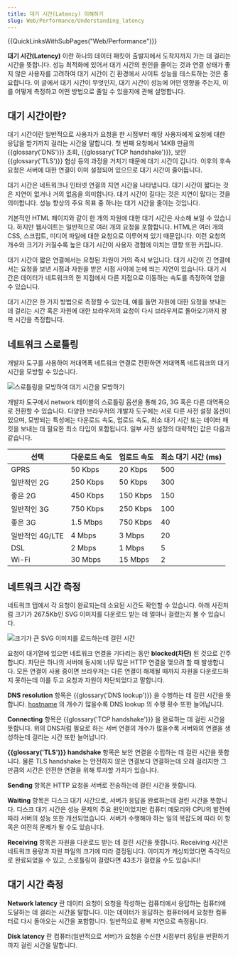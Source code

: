```yaml
---
title: 대기 시간(Latency) 이해하기
slug: Web/Performance/Understanding_latency
---
```


{{QuickLinksWithSubPages("Web/Performance")}}

**대기 시간(Latency)** 이란 하나의 데이터 패킷이 출발지에서 도착지까지 가는 데 걸리는 시간을 뜻합니다. 성능 최적화에 있어서 대기 시간의 원인을 줄이는 것과 연결 상태가 좋지 않은 사용자를 고려하여 대기 시간이 긴 환경에서 사이트 성능을 테스트하는 것은 중요합니다. 이 글에서 대기 시간이 무엇인지, 대기 시간이 성능에 어떤 영향을 주는지, 이를 어떻게 측정하고 어떤 방법으로 줄일 수 있을지에 관해 설명합니다.

## 대기 시간이란?

대기 시간이란 일반적으로 사용자가 요청을 한 시점부터 해당 사용자에게 요청에 대한 응답을 받기까지 걸리는 시간을 말합니다. 첫 번째 요청에서 14KB 만큼의 {{glossary('DNS')}} 조회, {{glossary('TCP handshake')}}, 보안 {{glossary('TLS')}} 협상 등의 과정을 거치기 때문에 대기 시간이 깁니다. 이후의 후속 요청은 서버에 대한 연결이 이미 설정되어 있으므로 대기 시간이 줄어듭니다.

대기 시간은 네트워크나 인터넷 연결의 지연 시간을 나타냅니다. 대기 시간이 짧다는 것은 지연이 없거나 거의 없음을 의미합니다. 대기 시간이 길다는 것은 지연이 많다는 것을 의미합니다. 성능 향상의 주요 목표 중 하나는 대기 시간을 줄이는 것입니다.

기본적인 HTML 페이지와 같이 한 개의 자원에 대한 대기 시간은 사소해 보일 수 있습니다. 하지만 웹사이트는 일반적으로 여러 개의 요청을 포함합니다. HTML은 여러 개의 CSS, 스크립트, 미디어 파일에 대한 요청으로 이루어져 있기 때문입니다. 이런 요청의 개수와 크기가 커질수록 높은 대기 시간이 사용자 경험에 미치는 영향 또한 커집니다.

대기 시간이 짧은 연결에서는 요청된 자원이 거의 즉시 보입니다. 대기 시간이 긴 연결에서는 요청을 보낸 시점과 자원을 받은 시점 사이에 눈에 띄는 지연이 있습니다. 대기 시간은 데이터가 네트워크의 한 지점에서 다른 지점으로 이동하는 속도를 측정하여 얻을 수 있습니다.

대기 시간은 한 가지 방법으로 측정할 수 있는데, 예를 들면 자원에 대한 요청을 보내는 데 걸리는 시간 혹은 자원에 대한 브라우저의 요청이 다시 브라우저로 돌아오기까지 왕복 시간을 측정합니다.

## 네트워크 스로틀링

개발자 도구를 사용하여 저대역폭 네트워크 연결로 전환하면 저대역폭 네트워크의 대기 시간을 모방할 수 있습니다.

![스로틀링을 모방하여 대기 시간을 모방하기](emulate_latency.png)

개발자 도구에서 network 테이블의 스로틀링 옵션을 통해 2G, 3G 혹은 다른 대역폭으로 전환할 수 있습니다. 다양한 브라우저의 개발자 도구에는 서로 다른 사전 설정 옵션이 있으며, 모방되는 특성에는 다운로드 속도, 업로드 속도, 최소 대기 시간 또는 데이터 패킷을 보내는 데 필요한 최소 타입이 포함됩니다. 일부 사전 설정의 대략적인 값은 다음과 같습니다.

| 선택      | 다운로드 속도 | 업로드 속도 | 최소 대기 시간 (ms) |
| -------------- | -------------- | ------------ | -------------------- |
| GPRS           | 50 Kbps        | 20 Kbps      | 500                  |
| 일반적인 2G     | 250 Kbps       | 50 Kbps      | 300                  |
| 좋은 2G        | 450 Kbps       | 150 Kbps     | 150                  |
| 일반적인 3G     | 750 Kbps       | 250 Kbps     | 100                  |
| 좋은 3G        | 1.5 Mbps       | 750 Kbps     | 40                   |
| 일반적인 4G/LTE | 4 Mbps         | 3 Mbps       | 20                   |
| DSL            | 2 Mbps         | 1 Mbps       | 5                    |
| Wi-Fi          | 30 Mbps        | 15 Mbps      | 2                    |

## 네트워크 시간 측정

네트워크 탭에서 각 요청이 완료되는데 소요된 시간도 확인할 수 있습니다. 아래 사진처럼 크기가 267.5Kb인 SVG 이미지를 다운로드 받는 데 얼마나 걸렸는지 볼 수 있습니다.

![크기가 큰 SVG 이미지를 로드하는데 걸린 시간](latencymlw.png)

요청이 대기열에 있으면 네트워크 연결을 기다리는 동안 **blocked(차단)** 된 것으로 간주합니다. 차단은 하나의 서버에 동시에 너무 많은 HTTP 연결을 맺으려 할 때 발생합니다. 모든 연결이 사용 중이면 브라우저는 다른 연결이 해제될 때까지 자원을 다운로드하지 못하는데 이를 두고 요청과 자원이 차단되었다고 말합니다.

**DNS resolution** 항목은 {{glossary('DNS lookup')}} 을 수행하는 데 걸린 시간을 뜻합니다. [hostname](/ko/docs/Web/API/URL/hostname) 의 개수가 많을수록 DNS lookup 의 수행 횟수 또한 늘어납니다.

**Connecting** 항목은 {{glossary('TCP handshake')}} 을 완료하는 데 걸린 시간을 뜻합니다. 위의 DNS처럼 필요로 하는 서버 연결의 개수가 많을수록 서버와의 연결을 생성하는데 걸리는 시간 또한 늘어납니다.

**{{glossary('TLS')}} handshake** 항목은 보안 연결을 수립하는 데 걸린 시간을 뜻합니다. 물론 TLS handshake 는 안전하지 않은 연결보다 연결하는데 오래 걸리지만 그만큼의 시간은 안전한 연결을 위해 투자할 가치가 있습니다.

**Sending** 항목은 HTTP 요청을 서버로 전송하는데 걸린 시간을 뜻합니다.

**Waiting** 항목은 디스크 대기 시간으로, 서버가 응답을 완료하는데 걸린 시간을 뜻합니다. 디스크 대기 시간은 성능 문제의 주요 원인이었지만 컴퓨터 메모리와 CPU의 발전에 따라 서버의 성능 또한 개선되었습니다. 서버가 수행해야 하는 일의 복잡도에 따라 이 항목은 여전히 문제가 될 수도 있습니다.

**Receiving** 항목은 자원을 다운로드 받는 데 걸린 시간을 뜻합니다. Receiving 시간은 네트워크 용량과 자원 파일의 크기에 따라 결정됩니다. 이미지가 캐싱되었다면 즉각적으로 완료되었을 수 있고, 스로틀링이 걸렸다면 43초가 걸렸을 수도 있습니다!

## 대기 시간 측정

**Network latency** 란 데이터 요청이 요청을 작성하는 컴퓨터에서 응답하는 컴퓨터에 도달하는 데 걸리는 시간을 말합니다. 이는 데이터가 응답하는 컴퓨터에서 요청한 컴퓨터로 다시 돌아오는 시간을 포함합니다. 일반적으로 왕복 지연으로 측정됩니다.

**Disk latency** 란 컴퓨터(일반적으로 서버)가 요청을 수신한 시점부터 응답을 반환하기까지 걸린 시간을 말합니다.
